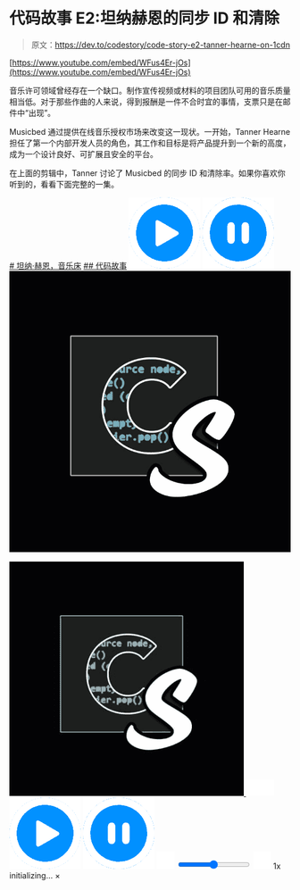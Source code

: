 # 代码故事 E2:坦纳赫恩的同步 ID 和清除

> 原文：<https://dev.to/codestory/code-story-e2-tanner-hearne-on-1cdn>

[https://www.youtube.com/embed/WFus4Er-jOs](https://www.youtube.com/embed/WFus4Er-jOs)

音乐许可领域曾经存在一个缺口。制作宣传视频或材料的项目团队可用的音乐质量相当低。对于那些作曲的人来说，得到报酬是一件不合时宜的事情，支票只是在邮件中“出现”。

Musicbed 通过提供在线音乐授权市场来改变这一现状。一开始，Tanner Hearne 担任了第一个内部开发人员的角色，其工作和目标是将产品提升到一个新的高度，成为一个设计良好、可扩展且安全的平台。

在上面的剪辑中，Tanner 讨论了 Musicbed 的同步 ID 和清除率。如果你喜欢你听到的，看看下面完整的一集。

 [# 坦纳·赫恩，音乐床](/codestorypodcast/e2-tanner-hearne-musicbed)  [## 代码故事](/codestorypodcast) ![play](img/da55340508c383dd96223748725e7fff.png) ![pause](img/b2e500349dc3cd65ea44585f746d2a0d.png) ![Code Story](img/c23120c00a0989b97ca9742a2c3de7eb.png)

<audio id="audio" data-episode="e2-tanner-hearne-musicbed" data-podcast="codestorypodcast"><source src="https://codestory.co/podcast-download/141/episode-2-tanner-hearne-musicbed-episode.mp3" type="audio/mpeg"> Your browser does not support the audio element.</audio>

[![E2: Tanner Hearne, Musicbed](img/56838705616ea524a2102dc3505c3adc.png) ![animated volume bars](img/b4c6951c950232cdfef32ac750ed6d92.png) ](/codestorypodcast/e2-tanner-hearne-musicbed)  ![play](img/da55340508c383dd96223748725e7fff.png) ![pause](img/b2e500349dc3cd65ea44585f746d2a0d.png)     ![volume](img/64c7607b77476eb3d924254262a5bca4.png)   <input type="range" name="points" id="volumeslider" value="50" min="0" max="100" data-show-value="true">    ![mute](img/53eef5aa80ab0610ec1ea90b95d54171.png)  1x  initializing... ×